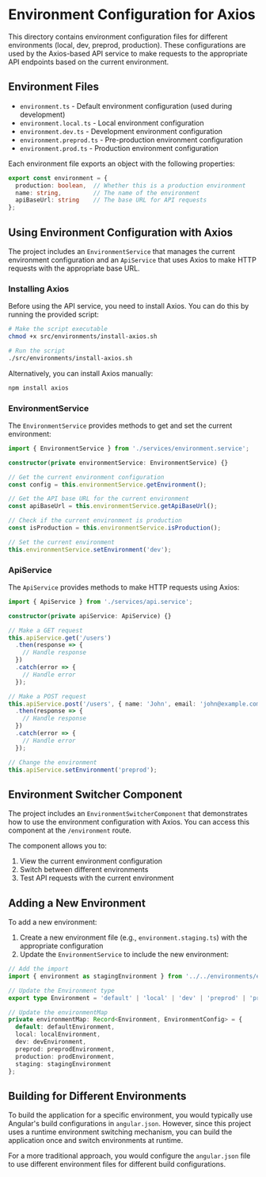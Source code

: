 # Environment Configuration for Axios

This directory contains environment configuration files for different environments (local, dev, preprod, production). These configurations are used by the Axios-based API service to make requests to the appropriate API endpoints based on the current environment.

## Environment Files

- `environment.ts` - Default environment configuration (used during development)
- `environment.local.ts` - Local environment configuration
- `environment.dev.ts` - Development environment configuration
- `environment.preprod.ts` - Pre-production environment configuration
- `environment.prod.ts` - Production environment configuration

Each environment file exports an object with the following properties:

```typescript
export const environment = {
  production: boolean,  // Whether this is a production environment
  name: string,         // The name of the environment
  apiBaseUrl: string    // The base URL for API requests
};
```

## Using Environment Configuration with Axios

The project includes an `EnvironmentService` that manages the current environment configuration and an `ApiService` that uses Axios to make HTTP requests with the appropriate base URL.

### Installing Axios

Before using the API service, you need to install Axios. You can do this by running the provided script:

```bash
# Make the script executable
chmod +x src/environments/install-axios.sh

# Run the script
./src/environments/install-axios.sh
```

Alternatively, you can install Axios manually:

```bash
npm install axios
```

### EnvironmentService

The `EnvironmentService` provides methods to get and set the current environment:

```typescript
import { EnvironmentService } from './services/environment.service';

constructor(private environmentService: EnvironmentService) {}

// Get the current environment configuration
const config = this.environmentService.getEnvironment();

// Get the API base URL for the current environment
const apiBaseUrl = this.environmentService.getApiBaseUrl();

// Check if the current environment is production
const isProduction = this.environmentService.isProduction();

// Set the current environment
this.environmentService.setEnvironment('dev');
```

### ApiService

The `ApiService` provides methods to make HTTP requests using Axios:

```typescript
import { ApiService } from './services/api.service';

constructor(private apiService: ApiService) {}

// Make a GET request
this.apiService.get('/users')
  .then(response => {
    // Handle response
  })
  .catch(error => {
    // Handle error
  });

// Make a POST request
this.apiService.post('/users', { name: 'John', email: 'john@example.com' })
  .then(response => {
    // Handle response
  })
  .catch(error => {
    // Handle error
  });

// Change the environment
this.apiService.setEnvironment('preprod');
```

## Environment Switcher Component

The project includes an `EnvironmentSwitcherComponent` that demonstrates how to use the environment configuration with Axios. You can access this component at the `/environment` route.

The component allows you to:

1. View the current environment configuration
2. Switch between different environments
3. Test API requests with the current environment

## Adding a New Environment

To add a new environment:

1. Create a new environment file (e.g., `environment.staging.ts`) with the appropriate configuration
2. Update the `EnvironmentService` to include the new environment:

```typescript
// Add the import
import { environment as stagingEnvironment } from '../../environments/environment.staging';

// Update the Environment type
export type Environment = 'default' | 'local' | 'dev' | 'preprod' | 'production' | 'staging';

// Update the environmentMap
private environmentMap: Record<Environment, EnvironmentConfig> = {
  default: defaultEnvironment,
  local: localEnvironment,
  dev: devEnvironment,
  preprod: preprodEnvironment,
  production: prodEnvironment,
  staging: stagingEnvironment
};
```

## Building for Different Environments

To build the application for a specific environment, you would typically use Angular's build configurations in `angular.json`. However, since this project uses a runtime environment switching mechanism, you can build the application once and switch environments at runtime.

For a more traditional approach, you would configure the `angular.json` file to use different environment files for different build configurations.
